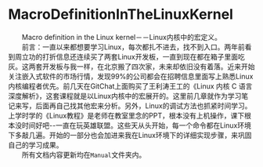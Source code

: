 # MacroDefinitionInTheLinuxKernel
　　Macro definition in the Linux kernel－－Linux内核中的宏定义。</br>
　　前言：一直以来都想要学习Linux，每次都扎不进去，找不到入口。两年前看到周立功的打折信息还连续买了两套Linux开发板，一直到现在都在箱子里面吃灰。这两套开发板与我一样，在北京搬了四次家，未来却依旧没有着落。近来开始关注嵌入式软件的市场行情，发现99%的公司都会在招聘信息里面写上熟悉Linux内核编程者优先。前几天在GitChat上面购买了王利涛王工的《Linux 内核 C 语言深度解析》，这套课程就是以Linux内核中的宏展开的。这里前几章就作为学习笔记来写，后面再自己找其他宏来分析。另外，Linux的调试方法也抓紧时间学习。上学时学的《Linux教程》是老师在教室里念的PPT，根本没有上机操作，课下根本没时间好吧--一直在玩英雄联盟。这些天从头开始，每一个命令都在Linux环境下多敲几遍。开始的一部分也会加进来我在Linux环境下的详细实现步骤，来巩固自己的学习成果。</br>
　　所有文档内容更新均在`Manual`文件夹内。